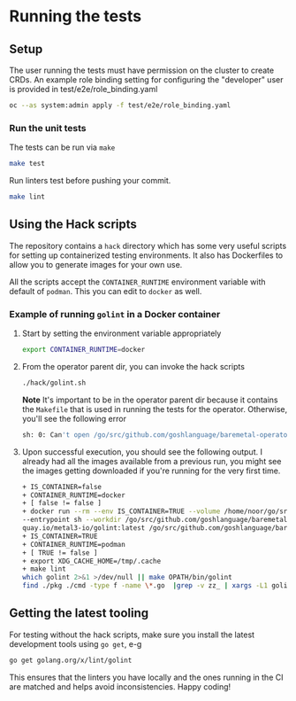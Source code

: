 # Running the tests

## Setup

The user running the tests must have permission on the cluster to
create CRDs. An example role binding setting for configuring the
"developer" user is provided in test/e2e/role_binding.yaml

```bash
oc --as system:admin apply -f test/e2e/role_binding.yaml
```

### Run the unit tests

The tests can be run via `make`

```bash
make test
```

Run linters test before pushing your commit.

```bash
make lint
```

## Using the Hack scripts

The repository contains a ``hack`` directory which has some very useful scripts
for setting up containerized testing environments. It also has Dockerfiles to
allow you to generate images for your own use.

All the scripts accept the ``CONTAINER_RUNTIME`` environment variable with default
of ``podman``. This you can edit to ``docker`` as well.

### Example of running ``golint`` in a Docker container

1. Start by setting the environment variable appropriately

    ```bash
    export CONTAINER_RUNTIME=docker
    ```

2. From the operator parent dir, you can invoke the hack scripts

    ```bash
    ./hack/golint.sh
    ```

    **Note** It's important to be in the operator parent dir because it
    contains the ``Makefile`` that is used in running the tests for the
    operator. Otherwise, you'll see the following error

    ```bash
    sh: 0: Can't open /go/src/github.com/goshlanguage/baremetal-operator/hack/golint.sh
    ```

3. Upon successful execution, you should see the following output. I already
    had all the images available from a previous run, you might see the images
    getting downloaded if you're running for the very first time.

    ```bash
    + IS_CONTAINER=false
    + CONTAINER_RUNTIME=docker
    + [ false != false ]
    + docker run --rm --env IS_CONTAINER=TRUE --volume /home/noor/go/src/github.com/goshlanguage/baremetal-operator:/go/src/github.com/goshlanguage/baremetal-operator:ro,z\
    --entrypoint sh --workdir /go/src/github.com/goshlanguage/baremetal-operator\
    quay.io/metal3-io/golint:latest /go/src/github.com/goshlanguage/baremetal-operator/hack/golint.sh
    + IS_CONTAINER=TRUE
    + CONTAINER_RUNTIME=podman
    + [ TRUE != false ]
    + export XDG_CACHE_HOME=/tmp/.cache
    + make lint
    which golint 2>&1 >/dev/null || make OPATH/bin/golint
    find ./pkg ./cmd -type f -name \*.go  |grep -v zz_ | xargs -L1 golint -set_exit_status
    ```

## Getting the latest tooling

For testing without the hack scripts, make sure you install the latest
development tools using ``go get``, e-g

```bash
go get golang.org/x/lint/golint
```

This ensures that the linters you have locally and the ones running in the CI
are matched and helps avoid inconsistencies. Happy coding!
